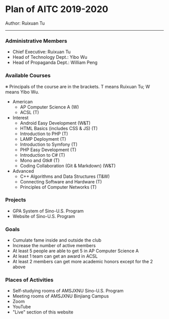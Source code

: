 # Plan of AITC 2019-2020

Author: Ruixuan Tu

---

### Administrative Members

- Chief Executive: Ruixuan Tu
- Head of Technology Dept.: Yibo Wu
- Head of Propaganda Dept.: William Peng

### Available Courses

※ Principals of the course are in the brackets. T means Ruixuan Tu; W means Yibo Wu.

- American
  - AP Computer Science A (W)
  - ACSL (T)
- Interest
  - Android Easy Development (W&T)
  - HTML Basics (includes CSS & JS) (T)
  - Introduction to PHP (T)
  - LAMP Deployment (T)
  - Introduction to Symfony (T)
  - PHP Easy Development (T)
  - Introduction to C# (T)
  - Mono and Gtk# (T)
  - Coding Collaboration (Git & Markdown) (W&T)
- Advanced
  - C++ Algorithms and Data Structures (T&W)
  - Connecting Software and Hardware (T)
  - Principles of Computer Networks (T)

### Projects
- GPA System of Sino-U.S. Program
- Website of Sino-U.S. Program

### Goals

- Cumulate fame inside and outside the club
- Increase the number of active members
- At least 5 people are able to get 5 in AP Computer Science A
- At least 1 team can get an award in ACSL
- At least 2 members can get more academic honors except for the 2 above

### Places of Activities

- Self-studying rooms of AMSJXNU Sino-U.S. Program
- Meeting rooms of AMSJXNU Binjiang Campus
- Zoom
- YouTube
- "Live" section of this website